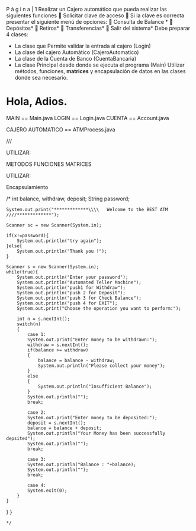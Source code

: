 P á g i n a | 1
Realizar un Cajero automático que pueda realizar las
siguientes funciones
 Solicitar clave de acceso
 Si la clave es correcta presentar el siguiente menú de
opciones:
 Consulta de Balance *
 Depósitos*
 Retiros*
 Transferencias*
 Salir del sistema*
Debe preparar 4 clases:
- La clase que Permite validar la entrada al cajero (Login)
- La clase del cajero Automático (CajeroAutomatico)
- La clase de la Cuenta de Banco (CuentaBancaria)
- La clase Principal desde donde se ejecuta el programa
  (Main)
  Utilizar métodos, funciones, **matrices** y encapsulación de
  datos en las clases donde sea necesario. 



# Hola, Adios.

MAIN == Main.java
LOGIN == Login.java
CUENTA == Account.java

CAJERO AUTOMATICO == ATMProcess.java

///

UTILIZAR:

METODOS
FUNCIONES
MATRICES

UTILIZAR:

Encapsulamiento


/*  int balance, withdraw, deposit;
String password;

    System.out.print("*************\\\\   Welcome to the BEST ATM    ////*************");

    Scanner sc = new Scanner(System.in); 
    
    if(x!=password){
        System.out.println("try again");
    }else{
        System.out.println("Thank you !");
    }
    
    Scanner s = new Scanner(System.in);
    while(true){
        System.out.println("Enter your password");
        System.out.println("Automated Teller Machine");
        System.out.println("push1 for Withdraw");
        System.out.println("push 2 for Deposit");
        System.out.println("push 3 for Check Balance");
        System.out.println("push 4 for EXIT");
        System.out.print("Choose the operation you want to perform:");
        
        int n = s.nextInt();
        switch(n)
        {
            case 1:
            System.out.print("Enter money to be withdrawn:");
            withdraw = s.nextInt();
            if(balance >= withdraw)
            {
                balance = balance - withdraw;
                System.out.println("Please collect your money");
            }
            else
            {
                System.out.println("Insufficient Balance");
            }
            System.out.println("");
            break;

            case 2:
            System.out.print("Enter money to be deposited:");
            deposit = s.nextInt();
            balance = balance + deposit;
            System.out.println("Your Money has been successfully depsited");
            System.out.println("");
            break;

            case 3:
            System.out.println("Balance : "+balance);
            System.out.println("");
            break;

            case 4:
            System.exit(0);
        }
    }
}
}

    */
